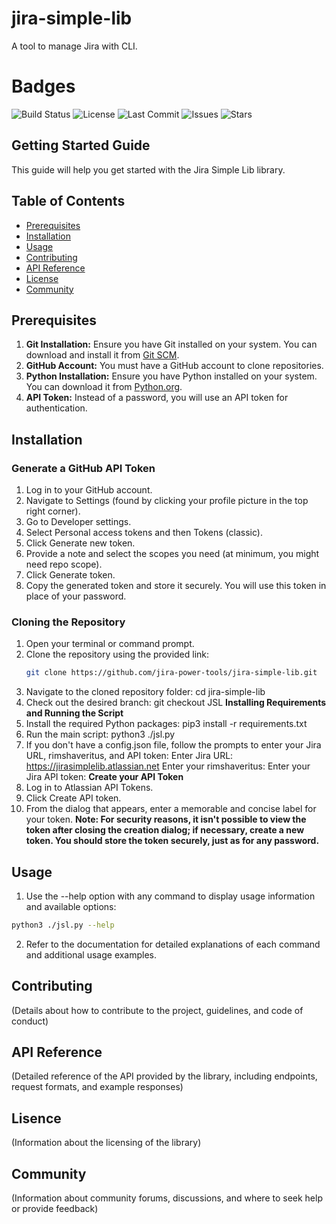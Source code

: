  # jira-simple-lib
A tool to manage Jira with CLI.

# Badges

![Build Status](https://github.com/rimshaveritus/jira-simple-lib/workflows/main/badge.svg?branch=JSL)
![License](https://img.shields.io/github/license/rimshaveritus/jira-simple-lib)
![Last Commit](https://img.shields.io/github/last-commit/rimshaveritus/jira-simple-lib)
![Issues](https://img.shields.io/github/issues/rimshaveritus/jira-simple-lib)
![Stars](https://img.shields.io/github/stars/rimshaveritus/jira-simple-lib)




## Getting Started Guide

This guide will help you get started with the Jira Simple Lib library.

## Table of Contents

- [Prerequisites](#Prerequisites)
- [Installation](#installation)
- [Usage](#usage)
- [Contributing](#contributing)
- [API Reference](#api-reference)
- [License](#license)
- [Community](#community)

## Prerequisites

1. **Git Installation:** Ensure you have Git installed on your system. You can download and install it from [Git SCM](https://git-scm.com/).
2. **GitHub Account:** You must have a GitHub account to clone repositories.
3. **Python Installation:** Ensure you have Python installed on your system. You can download it from [Python.org](https://www.python.org/).
4. **API Token:** Instead of a password, you will use an API token for authentication.

## Installation

### Generate a GitHub API Token

1. Log in to your GitHub account.
2. Navigate to Settings (found by clicking your profile picture in the top right corner).
3. Go to Developer settings.
4. Select Personal access tokens and then Tokens (classic).
5. Click Generate new token.
6. Provide a note and select the scopes you need (at minimum, you might need repo scope).
7. Click Generate token.
8. Copy the generated token and store it securely. You will use this token in place of your password.

### Cloning the Repository

1. Open your terminal or command prompt.
2. Clone the repository using the provided link:
   ```sh
   git clone https://github.com/jira-power-tools/jira-simple-lib.git
3. Navigate to the cloned repository folder:
   cd jira-simple-lib
4. Check out the desired branch:
   git checkout JSL
**Installing Requirements and Running the Script**
1. Install the required Python packages:
   pip3 install -r requirements.txt
2. Run the main script:
   python3 ./jsl.py
3. If you don't have a config.json file, follow the prompts to enter your Jira URL, rimshaveritus, and API token:
    Enter Jira URL: https://jirasimplelib.atlassian.net
    Enter your rimshaveritus:
    Enter your Jira API token:
**Create your API Token**
1. Log in to Atlassian API Tokens.
2. Click Create API token.
3. From the dialog that appears, enter a memorable and concise label for your token.
**Note: For security reasons, it isn't possible to view the token after closing the creation dialog; if necessary, create a new token. You should store the token securely, just as for any password.**

## Usage

1. Use the --help option with any command to display usage information and available options:
```sh
python3 ./jsl.py --help
```
2. Refer to the documentation for detailed explanations of each command and additional usage examples.

## Contributing

(Details about how to contribute to the project, guidelines, and code of conduct)

## API Reference

(Detailed reference of the API provided by the library, including endpoints, request formats, and example responses)

## Lisence

(Information about the licensing of the library)

## Community

(Information about community forums, discussions, and where to seek help or provide feedback)



